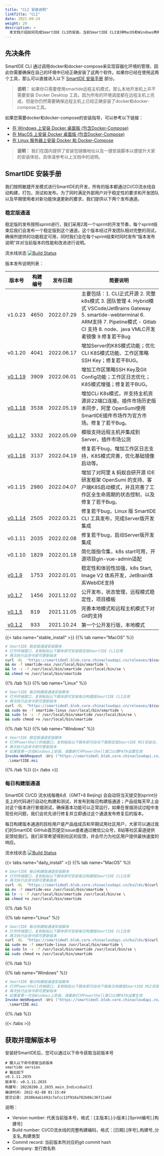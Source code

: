 ```yaml
---
title: "CLI 安装说明"
linkTitle: "CLI"
date: 2021-09-24
weight: 20
description: >
  本文档介绍如何完成SmartIDE CLI的安装。当前SmartIDE CLI支持MacOS和Windows两种操作系统，我们提供了一键安装脚本方便开发人员快速完成安装。
---
```


## 先决条件

SmartIDE CLI 通过调用docker和docker-compose来实现容器化环境的管理，因此你需要确保在自己的环境中已经正确安装了这两个软件。如果你已经在使用这两个工具，那么可以直接进入以下 [SmartIDE 安装手册](#smartide-安装手册) 部分。

> **说明：** 如果你只需要使用smartide远程主机模式，那么本地开发机上并不需要安装 Docker Desktop 工具，因为所有的环境调度都在远程主机上完成，但是你仍然需要确保远程主机上已经正确安装了docker和docker-compose工具。

如果您需要docker和docker-compose的安装指导，可以参考以下链接：

- [在 Windows 上安装 Docker 桌面版 (包含Docker-Compose)](/zh/docs/install/docker/windows/)
- [在 MacOS 上安装 Docker 桌面版 (包含Docker-Compose)](/zh/docs/install/docker/osx/)
- [在 Linux 服务器上安装 Docker 和 Docker-Compose](/zh/docs/install/docker/linux/)

> **说明：** 我们在国内提供了安装包镜像地址以及一键安装脚本以便提升大家的安装体验，具体请参考以上文档中的说明。

## SmartIDE 安装手册

我们按照敏捷开发模式进行SmartIDE的开发，所有的版本都通过CI/CD流水线自动构建，打包，测试和发布。为了同时满足外部用户对于稳定性的要求和开发团队以及早期使用者对新功能快速更新的要求，我们提供以下两个发布通道。

### 稳定版通道

稳定版的发布按照sprint进行，我们采用2周一个sprint的开发节奏，每个sprint结束后我们会发布一个稳定版到这个通道。这个版本经过开发团队相对完整的测试，确保所提供的功能稳定可用，同时我们会在每个sprint结束时同时发布“版本发布说明”并对当前版本的性能和改进进行说明。

流水线状态 
[![Build Status](https://dev.azure.com/leansoftx/smartide/_apis/build/status/smartide-codesign-ci?branchName=main)](https://dev.azure.com/leansoftx/smartide/_build/latest?definitionId=32&branchName=main)

版本发布说明列表：

| 版本号      | 构建编号 | 发布日期      |   简要说明   |
| ----------- | ----------- | ----------- | ----------- |
| v1.0.23 | 4650 | 2022.07.29 | 主要包括：1. CLI正式开源 2. 完整k8s模式 3. 团队管理 4. Hybrid模式 VSCode/JetBrains Gateway 5. smartide-webterminal 6. ARM支持 7. Pipeline模式 - Gitlab CI 支持 8. node、java VMLC开发者镜像 9.修复若干Bug |
| v0.1.20 | 4041 | 2022.06.17 | 增加Server的K8S模式功能；优化CLI K8S模式功能、工作区策略SSH Key；修复若干BUG。  |
| [v0.1.19](/zh/blog/2022-0615-sprint19/) | 3909 | 2022.06.01 | 增加工作区策略SSH Key及Git Config功能；工作区日志优化；K8S模式增强；修复若干BUG。  |
| [v0.1.18](/zh/blog/2022-0519-sprint18/)     | 3538 | 2022.05.19 | 增加CLi K8s模式，并支持主机资源非22端口连接。插件市场历史版本同步，阿里 OpenSumi使用SmartIDE插件市场作为官方市场。修复了若干Bug。  |
| [v0.1.17](/zh/blog/2022-0507-sprint17/)     | 3332 | 2022.05.09 | 模版支持远程主机并集成到Server，插件市场公测  |
| [v0.1.16](/zh/blog/2022-0419-sprint16/)     | 3137 | 2022.04.19 | 修复若干bug，增加工作区日志支持，K8S模式完善，优化基础镜像启动等。  |
| v0.1.15     | 2980 | 2022.04.07 | 增加了对阿里 & 蚂蚁自研开源 IDE 研发框架 OpenSumi 的支持、客户端K8S启动模式，并且完善了工作区全生命周期的状态控制，以及修复了若干Bug。       |
| [v0.1.14](/zh/blog/2022-0309-sprint14/)     | 2505 | 2022.03.21 | 修复若干bug，Linux 版 SmartIDE CLI 工具发布，完成Server版开发集成       |
| v0.1.11     | 2035 | 2022.02.08 | 修复若干bug，启动Server版开发集成       |
| v0.1.10     | 1829 | 2022.01.18 | 简化版指令集，k8s start可用，开源项目gin-vue-admin适配       |
| [v0.1.9](/zh/blog/2022-0104-sprint9/)          | 1753 | 2022.01.01 | 稳定性和体验性加强，k8s Start, Image V2 体系开发，JetBrain体系WebIDE支持       |
| [v0.1.7](/zh/blog/2021-1203-state-management/)          | 1456 | 2021.12.02 | 公开发布，状态管理，远程模式稳定性，项目模板       |
| [v0.1.5](/zh/blog/2021-1105-vm-start/)          | 819 | 2021.11.05 | 完善本地模式和远程主机模式下对Git的支持       |
| [v0.1.2](/zh/blog/2021-1024-first-release/)     | 933 | 2021.10.24 | 第一个公开发行版，本地模式       |

{{< tabs name="stable_install" >}}
{{% tab name="MacOS" %}}
```bash
# SmartIDE 稳定版通道安装脚本
# 打开终端窗口，复制粘贴以下脚本即可安装稳定版SmartIDE CLI应用
# 再次执行此命令即可更新版本
curl -OL  "https://smartidedl.blob.core.chinacloudapi.cn/releases/$(curl -L -s https://smartidedl.blob.core.chinacloudapi.cn/releases/stable.txt)/smartide-osx" \
&& mv -f smartide-osx /usr/local/bin/smartide \
&& ln -s -f /usr/local/bin/smartide /usr/local/bin/se \
&& chmod +x /usr/local/bin/smartide
```
{{% /tab %}}
{{% tab name="Linux" %}}
```bash
# SmartIDE 每日构建版通道安装脚本
# 打开终端窗口，复制粘贴以下脚本即可安装每日构建版SmartIDE CLI应用
# 再次执行此命令即可更新版本
curl -OL  "https://smartidedl.blob.core.chinacloudapi.cn/releases/$(curl -L -s https://smartidedl.blob.core.chinacloudapi.cn/releases/stable.txt)/smartide-linux" \
&& sudo mv -f smartide-linux /usr/local/bin/smartide \
&& sudo ln -s -f /usr/local/bin/smartide /usr/local/bin/se \
&& sudo chmod +x /usr/local/bin/smartide
```
{{% /tab %}}
{{% tab name="Windows" %}}
```powershell
# SmartIDE 稳定版通道安装脚本
# 打开PowerShell终端窗口，复制粘贴以下脚本即可自动下载稳定版SmartIDE MSI安装包，并启动安装程序
# 再次执行此命令即可更新版本
# 如果是第一次在Windows上安装，请重新打开PowerShell窗口以便PATH设置生效
Invoke-WebRequest -Uri ("https://smartidedl.blob.core.chinacloudapi.cn/releases/"+(Invoke-RestMethod https://smartidedl.blob.core.chinacloudapi.cn/releases/stable.txt)+"/SetupSmartIDE.msi")  -OutFile "smartide.msi"
 .\smartIDE.msi
```
{{% /tab %}}
{{< /tabs >}}

### 每日构建版通道

SmartIDE CI/CD 流水线每晚8点（GMT+8 Beijing) 会自动将当天提交到sprint分支上的代码进行自动化构建和测试，并发布到每日构建版通道；产品组每天早上会对这个版本进行冒烟测试，确保基本功能可以正常运行，如果在冒烟测试过程中发现任何问题，我们会优先进行修复并立即通过这个通道发布修复后的版本。

每日构建版本通道的目标用户是产品组成员和早期试用社区用户，大家可以通过我们的SmartIDE GitHub首页提交issue或者通过微信公众号，B站等社区渠道提供反馈给我们。我们非常希望得到社区的反馈，并会尽力为社区用户提供最快速度的响应。

流水线状态 
[![Build Status](https://dev.azure.com/leansoftx/smartide/_apis/build/status/smartide-codesign-ci?branchName=releases/release-8)](https://dev.azure.com/leansoftx/smartide/_build/latest?definitionId=32&branchName=releases/release-8)

{{< tabs name="daily_install" >}}
{{% tab name="MacOS" %}}
```bash
# SmartIDE 每日构建版通道安装脚本
# 打开终端窗口，复制粘贴以下脚本即可安装每日构建版SmartIDE CLI应用
# 再次执行此命令即可更新版本
curl -OL  "https://smartidedl.blob.core.chinacloudapi.cn/builds/$(curl -L -s https://smartidedl.blob.core.chinacloudapi.cn/builds/stable.txt)/smartide-osx" \
&& mv -f smartide-osx /usr/local/bin/smartide \
&& ln -s -f /usr/local/bin/smartide /usr/local/bin/se \
&& chmod +x /usr/local/bin/smartide
```
{{% /tab %}}

{{% tab name="Linux" %}}
```bash
# SmartIDE 每日构建版通道安装脚本
# 打开终端窗口，复制粘贴以下脚本即可安装每日构建版SmartIDE CLI应用
# 再次执行此命令即可更新版本
curl -OL  "https://smartidedl.blob.core.chinacloudapi.cn/builds/$(curl -L -s https://smartidedl.blob.core.chinacloudapi.cn/builds/stable.txt)/smartide-linux" \
&& sudo mv -f smartide-linux /usr/local/bin/smartide \
&& sudo ln -s -f /usr/local/bin/smartide /usr/local/bin/se \
&& sudo chmod +x /usr/local/bin/smartide
```
{{% /tab %}}

{{% tab name="Windows" %}}
```powershell
# SmartIDE 每日构建版通道安装脚本
# 打开PowerShell终端窗口，复制粘贴以下脚本即可自动下载每日构建版SmartIDE MSI安装包，并启动安装程序
# 再次执行此命令即可更新版本
# 如果是第一次在Windows上安装，请重新打开PowerShell窗口以便PATH设置生效
Invoke-WebRequest -Uri ("https://smartidedl.blob.core.chinacloudapi.cn/builds/"+(Invoke-RestMethod https://smartidedl.blob.core.chinacloudapi.cn/builds/stable.txt)+"/SetupSmartIDE.msi")  -OutFile "smartide.msi"
 .\smartIDE.msi
```
{{% /tab %}}

{{< /tabs >}}

## 获取并理解版本号

安装好SmartIDE后，您可以通过以下命令获取当前版本号

```shell
# 键入以下命令获取当前版本
smartide version
# 输出如下
v0.1.11.2035
版本号: v0.1.11.2035
构建号: 20220208.2_2035_main_IndividualCI
编译时间: 2022-02-08 01:15:49
提交记录: 2030b4ab1492c7afcc13f918a782b06c36f11a6d
```

说明：

- Version number: 代表当前版本号，格式：[主版本].[小版本].[Sprint编号].[构建号]
- Build number: CI/CD流水线的完整构建编码，格式：[日期].[序号]_构建号_分支名_构建类型
- Commit record: 当前版本所对应的git commit hash
- Company: 发行商名称



